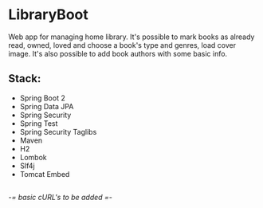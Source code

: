 # LibraryBoot
Web app for managing home library. It's possible to mark books as already read, owned, loved and choose a book's type and genres, load cover image.
It's also possible to add book authors with some basic info.

## Stack:
- Spring Boot 2
- Spring Data JPA
- Spring Security
- Spring Test
- Spring Security Taglibs
- Maven
- H2
- Lombok
- Slf4j
- Tomcat Embed

##
<i>-= basic cURL's to be added =-</i>
